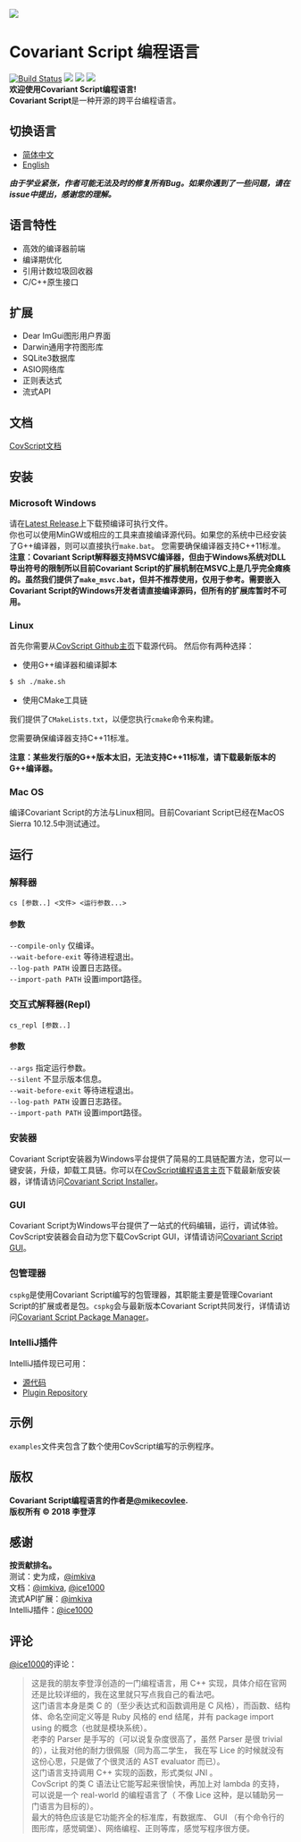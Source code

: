 ![](https://github.com/covscript/covscript/raw/master/icon/covariant_script_wide.png)
# Covariant Script 编程语言 #
[![Build Status](https://travis-ci.org/covscript/covscript.svg?branch=master)](https://travis-ci.org/covscript/covscript)
[![](https://img.shields.io/badge/GUI%20build-passing-blue.svg)](https://github.com/covscript/covscript-gui/releases/latest)
[![](https://img.shields.io/github/languages/top/covscript/covscript.svg)](http://www.cplusplus.com/)
[![](https://img.shields.io/github/license/covscript/covscript.svg)](https://github.com/covscript/covscript/blob/master/LICENSE)  
**欢迎使用Covariant Script编程语言!**  
**Covariant Script**是一种开源的跨平台编程语言。
## 切换语言 ##
- [简体中文](https://github.com/covscript/covscript/blob/master/README.zh_CN.md)
- [English](https://github.com/covscript/covscript/blob/master/README.md)

***由于学业紧张，作者可能无法及时的修复所有Bug。如果你遇到了一些问题，请在issue中提出，感谢您的理解。***

## 语言特性 ##
+ 高效的编译器前端
+ 编译期优化
+ 引用计数垃圾回收器
+ C/C++原生接口

## 扩展 ##
+ Dear ImGui图形用户界面
+ Darwin通用字符图形库
+ SQLite3数据库
+ ASIO网络库
+ 正则表达式
+ 流式API

## 文档 ##
[CovScript文档](http://covscript.org/docs/)  
## 安装 ##
### Microsoft Windows ###
请在[Latest Release](https://github.com/covscript/covscript/releases/latest)上下载预编译可执行文件。  
你也可以使用MinGW或相应的工具来直接编译源代码。如果您的系统中已经安装了G++编译器，则可以直接执行`make.bat`。 您需要确保编译器支持C++11标准。  
**注意：Covariant Script解释器支持MSVC编译器，但由于Windows系统对DLL导出符号的限制所以目前Covariant Script的扩展机制在MSVC上是几乎完全瘫痪的。虽然我们提供了`make_msvc.bat`，但并不推荐使用，仅用于参考。需要嵌入Covariant Script的Windows开发者请直接编译源码，但所有的扩展库暂时不可用。**
### Linux ###
首先你需要从[CovScript Github主页](https://github.com/covscript/covscript)下载源代码。
然后你有两种选择：
+ 使用G++编译器和编译脚本
```sh
$ sh ./make.sh
```
+ 使用CMake工具链

我们提供了`CMakeLists.txt`，以便您执行`cmake`命令来构建。

您需要确保编译器支持C++11标准。

**注意：某些发行版的G++版本太旧，无法支持C++11标准，请下载最新版本的G++编译器。**
### Mac OS ###
编译Covariant Script的方法与Linux相同。目前Covariant Script已经在MacOS Sierra 10.12.5中测试通过。
## 运行 ##
### 解释器 ###
`cs [参数..] <文件> <运行参数...>`  
#### 参数 ####
`--compile-only` 仅编译。  
`--wait-before-exit` 等待进程退出。  
`--log-path PATH` 设置日志路径。  
`--import-path PATH` 设置import路径。  
### 交互式解释器(Repl) ###
`cs_repl [参数..]`  
#### 参数 ####
`--args` 指定运行参数。  
`--silent` 不显示版本信息。  
`--wait-before-exit` 等待进程退出。  
`--log-path PATH` 设置日志路径。  
`--import-path PATH` 设置import路径。  
### 安装器 ###
Covariant Script安装器为Windows平台提供了简易的工具链配置方法，您可以一键安装，升级，卸载工具链。你可以在[CovScript编程语言主页](http://covscript.org)下载最新版安装器，详情请访问[Covariant Script Installer](https://github.com/covscript/covscript-installer)。
### GUI ###
Covariant Script为Windows平台提供了一站式的代码编辑，运行，调试体验。CovScript安装器会自动为您下载CovScript GUI，详情请访问[Covariant Script GUI](https://github.com/covscript/covscript-gui)。
### 包管理器 ###
`cspkg`是使用Covariant Script编写的包管理器，其职能主要是管理Covariant Script的扩展或者是包。`cspkg`会与最新版本Covariant Script共同发行，详情请访问[Covariant Script Package Manager](https://github.com/covscript/cspkg)。
### IntelliJ插件 ###
IntelliJ插件现已可用：
+ [源代码](https://github.com/covscript/covscript-intellij)
+ [Plugin Repository](https://plugins.jetbrains.com/plugin/10326-covscript)
## 示例 ##
`examples`文件夹包含了数个使用CovScript编写的示例程序。
## 版权 ##
**Covariant Script编程语言的作者是[@mikecovlee](https://github.com/mikecovlee/).**  
**版权所有 © 2018 李登淳**
## 感谢 ##
**按贡献排名。**  
测试：史为成，[@imkiva](https://github.com/imkiva/)  
文档：[@imkiva](https://github.com/imkiva/), [@ice1000](https://github.com/ice1000/)  
流式API扩展：[@imkiva](https://github.com/imkiva/)  
IntelliJ插件：[@ice1000](https://github.com/ice1000/)
## 评论 ##
[@ice1000](https://github.com/ice1000/)的评论：

>这是我的朋友李登淳创造的一门编程语言，用 C++ 实现，具体介绍在官网还是比较详细的，我在这里就只写点我自己的看法吧。  
这门语言本身是类 C 的（至少表达式和函数调用是 C 风格），而函数、结构体、命名空间定义等是 Ruby 风格的 end 结尾，并有 package import using 的概念（也就是模块系统）。  
老李的 Parser 是手写的（可以说复杂度很高了，虽然 Parser 是很 trivial 的），让我对他的耐力很佩服（同为高二学生， 我在写 Lice 的时候就没有这份心思，只是做了个很灵活的 AST evaluator 而已）。  
这门语言支持调用 C++ 实现的函数，形式类似 JNI 。  
CovScript 的类 C 语法让它能写起来很愉快，再加上对 lambda 的支持，可以说是一个 real-world 的编程语言了（ 不像 Lice 这种，是以辅助另一门语言为目标的）。  
最大的特色应该是它功能齐全的标准库，有数据库、 GUI （有个命令行的图形库，感觉碉堡）、网络编程、正则等库，感觉写程序很方便。